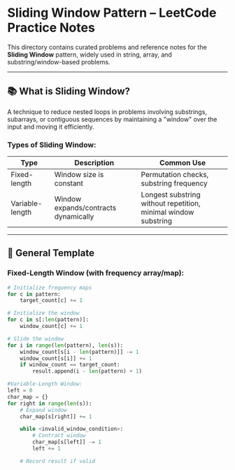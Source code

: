 # Sliding Window Pattern – LeetCode Practice Notes

This directory contains curated problems and reference notes for the **Sliding Window** pattern, widely used in string, array, and substring/window-based problems.

---

## 📚 What is Sliding Window?

A technique to reduce nested loops in problems involving substrings, subarrays, or contiguous sequences by maintaining a "window" over the input and moving it efficiently.

### Types of Sliding Window:

| Type | Description | Common Use |
|------|-------------|-------------|
| Fixed-length | Window size is constant | Permutation checks, substring frequency |
| Variable-length | Window expands/contracts dynamically | Longest substring without repetition, minimal window substring |

---

## 🧠 General Template

### Fixed-Length Window (with frequency array/map):

```python
# Initialize frequency maps
for c in pattern:
    target_count[c] += 1

# Initialize the window
for c in s[:len(pattern)]:
    window_count[c] += 1

# Slide the window
for i in range(len(pattern), len(s)):
    window_count[s[i - len(pattern)]] -= 1
    window_count[s[i]] += 1
    if window_count == target_count:
        result.append(i - len(pattern) + 1)

#Variable-Length Window:
left = 0
char_map = {}
for right in range(len(s)):
    # Expand window
    char_map[s[right]] += 1

    while <invalid_window_condition>:
        # Contract window
        char_map[s[left]] -= 1
        left += 1

    # Record result if valid

